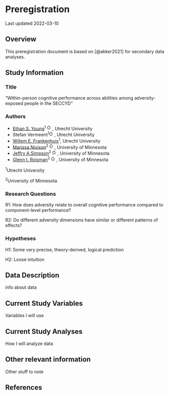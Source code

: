 Preregistration
================

Last updated 2022-03-10

## Overview

This preregistration document is based on \[@akker2021\] for secondary
data analyses.

## Study Information

### Title

“Within-person cognitive performance across abilities among
adversity-exposed people in the SECCYD”

### Authors

-   [Ethan S. Young](https://www.ethan-young.com/)<sup>1</sup>
    [<img src="https://info.orcid.org/wp-content/uploads/2019/11/orcid_16x16.png" alt="ORCID logo" width="16" height="16"/>](https://orcid.org/0000-0002-8232-0184),
    Utrecht University
-   Stefan Vermeent<sup>1</sup>[<img src="https://info.orcid.org/wp-content/uploads/2019/11/orcid_16x16.png" alt="ORCID logo" width="16" height="16"/>](https://orcid.org/0000-0002-9595-5373), Utrecht University
-   [Willem E.
    Frankenhuis](http://www.willem.maartenfrankenhuis.nl/)<sup>1</sup>,
    Utrecht University
-   [Marissa Nivison](https://icd.umn.edu/people/nivis004/)<sup>2</sup>
    [<img src="https://info.orcid.org/wp-content/uploads/2019/11/orcid_16x16.png" alt="ORCID logo" width="16" height="16"/>](https://orcid.org/0000-0002-9436-722X),
    University of Minnesota
-   [Jeffry
    A.Simpson](https://cla.umn.edu/about/directory/profile/simps108)<sup>2</sup>
    [<img src="https://info.orcid.org/wp-content/uploads/2019/11/orcid_16x16.png" alt="ORCID logo" width="16" height="16"/>](https://orcid.org/0000-0003-1899-2493),
    University of Minnesota
-   [Glenn I. Roisman](https://icd.umn.edu/people/roism001/)<sup>2</sup>
    [<img src="https://info.orcid.org/wp-content/uploads/2019/11/orcid_16x16.png" alt="ORCID logo" width="16" height="16"/>](https://orcid.org/0000-0002-6941-6560),
    University of Minnesota

<sup>1</sup>Utrecht University

<sup>2</sup>University of Minnesota

### Research Questions

R1: How does adversity relate to overall cognitive performance compared
to component-level performance?

R2: Do different adversity dimensions have similar or different patterns
of effects?

### Hypotheses

H1: Some very precise, theory-derived, logical prediction

H2: Loose intuition

## Data Description

info about data

## Current Study Variables

Variables I will use

## Current Study Analyses

How I will analyze data

## Other relevant information

Other stuff to note

## References

